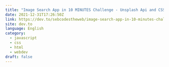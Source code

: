 ```yaml
---
title: "Image Search App in 10 MINUTES Challenge - Unsplash Api and CSS grid"
date: 2021-12-31T17:26:50Z
link: https://dev.to/sebcodestheweb/image-search-app-in-10-minutes-challenge-unsplash-api-and-css-grid-ako?utm_medium=RSS&utm_source=news.12bit.vn
site: dev.to
language: English
category:
  - javascript
  - css
  - html
  - webdev
draft: false
---
```

